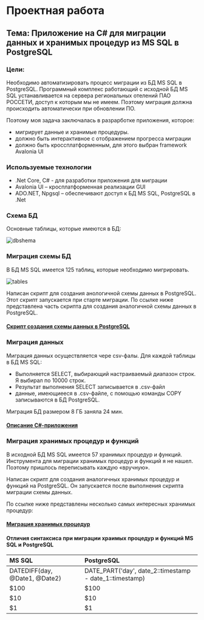 # Проектная работа

## Тема: Приложение на C# для миграции данных и хранимых процедур из MS SQL в PostgreSQL

### Цели:
Необходимо автоматизировать процесс миграции из БД MS SQL в PostgreSQL.
Программный комплекс работающий с исходной БД MS SQL устанавливается на сервера региональных отелений ПАО РОССЕТИ, доступ к которым мы не имеем.
Поэтому миграция должна происходить автоматически при обновлении ПО.

Поэтому моя задача заключалась в разрарботке приложения, которое:
* мигрирует данные и хранимые процедуры.
* должно быть интерактивное с отображением прогресса миграции
* должно быть кроссплатформенным, для этого выбран framework Avalonia UI

### Используемые технологии

* .Net Core, C# - для разработки приложения для миграции
* Avalonia UI – кросплатформенная реализации GUI
* ADO.NET, Npgsql – обеспечивают доступ к БД MS SQL, PostgreSQL в .Net

### Схема БД
Основные таблицы, которые имеются в БД:

<image src="images/dbshema.png" alt="dbshema">

### Миграция схемы БД
В БД MS SQL имеется 125 таблиц, которые необходимо мигрировать.

<image src="images/tables.png" alt="tables">

Написан скрипт для создания анологичной схемы данных в PostgreSQL. Этот скрипт запускается при старте миграции.
По ссылке ниже представлена часть скрипта для создания аналогичной схемы данных в PostgreSQL.

#### [Скрипт создания схемы данных в PostgreSQL](DbCreateScript.md)

### Миграция данных
Миграция данных осуществляется чере csv-фалы.
Для каждой таблицы в БД MS SQL:
* Выполняется SELECT, выбирающий настраиваемый диапазон строк. Я выбирал по 10000 строк.
* Результат выполнения SELECT записывается в .csv-файл 
* данные, имеющиееся в .csv-файле, с помощью команды COPY записываются в БД PostgreSQL.

Миграция БД размером 8 ГБ заняла 24 мин.

#### [Описание C#-приложения](CSharpCode.md)

### Миграция хранимых процедур и функций
В исходной БД MS SQL имеется 57 хранимых процедур и функций.
Инструмента для миграции хранимых процедур и функций я не нашел. Поэтому пришлось переписывать каждую «вручную».

Написан скрипт для создания аналогичных хранимых процедур и функций на PostgreSQL. Он запускается после выполнения скрипта миграции схемы данных.

По ссылке ниже представлены несколько самых интересных хранимых процедур: 

#### [Миграция хранимых процедур](ProcedureScript.md)

#### Отличия синтаксиса при миграции храимых процедур и функций MS SQL и PostgreSQL


| **MS SQL**                    | **PostgreSQL**                                          |
| :---------------------------- | :-------------------------------------------------------|
| DATEDIFF(day, @Date1, @Date2) | DATE_PART('day', date_2::timestamp - date_1::timestamp) |
| $100                          | $100                                                    |
| $10                           | $10                                                     |
| $1                            | $1                                                      |